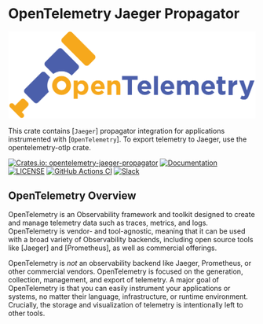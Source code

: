 # OpenTelemetry Jaeger Propagator

![OpenTelemetry — An observability framework for cloud-native software.][splash]

[splash]: https://raw.githubusercontent.com/open-telemetry/opentelemetry-rust/main/assets/logo-text.png

This crate contains [`Jaeger`] propagator integration for applications
instrumented with [`OpenTelemetry`]. To export telemetry to Jaeger, use the
opentelemetry-otlp crate.

[![Crates.io: opentelemetry-jaeger-propagator](https://img.shields.io/crates/v/opentelemetry-jaeger-propagator.svg)](https://crates.io/crates/opentelemetry-jaeger-propagator)
[![Documentation](https://docs.rs/opentelemetry-jaeger-propagator/badge.svg)](https://docs.rs/opentelemetry-jaeger-propagator)
[![LICENSE](https://img.shields.io/crates/l/opentelemetry-jaeger-propagator)](./LICENSE)
[![GitHub Actions CI](https://github.com/open-telemetry/opentelemetry-rust/workflows/CI/badge.svg)](https://github.com/open-telemetry/opentelemetry-rust/actions?query=workflow%3ACI+branch%3Amain)
[![Slack](https://img.shields.io/badge/slack-@cncf/otel/rust-brightgreen.svg?logo=slack)](https://cloud-native.slack.com/archives/C03GDP0H023)

## OpenTelemetry Overview

OpenTelemetry is an Observability framework and toolkit designed to create and
manage telemetry data such as traces, metrics, and logs. OpenTelemetry is
vendor- and tool-agnostic, meaning that it can be used with a broad variety of
Observability backends, including open source tools like [Jaeger] and
[Prometheus], as well as commercial offerings.

OpenTelemetry is *not* an observability backend like Jaeger, Prometheus, or other
commercial vendors. OpenTelemetry is focused on the generation, collection,
management, and export of telemetry. A major goal of OpenTelemetry is that you
can easily instrument your applications or systems, no matter their language,
infrastructure, or runtime environment. Crucially, the storage and visualization
of telemetry is intentionally left to other tools.
